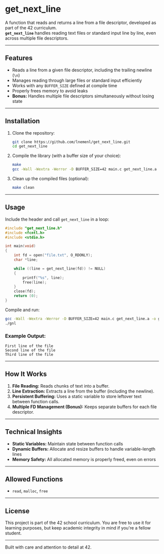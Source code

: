 # get_next_line


A function that reads and returns a line from a file descriptor, developed as part of the 42 curriculum.  
**`get_next_line`** handles reading text files or standard input line by line, even across multiple file descriptors.

---

## Features
- Reads a line from a given file descriptor, including the trailing newline (`\n`)  
- Manages reading through large files or standard input efficiently  
- Works with any `BUFFER_SIZE` defined at compile time  
- Properly frees memory to avoid leaks  
- **Bonus:** Handles multiple file descriptors simultaneously without losing state

---

## Installation
1. Clone the repository:
   ```bash
   git clone https://github.com/lnemenl/get_next_line.git
   cd get_next_line
   ```

2. Compile the library (with a buffer size of your choice):
   ```bash
   make
   gcc -Wall -Wextra -Werror -D BUFFER_SIZE=42 main.c get_next_line.a -o gnl
   ```

3. Clean up the compiled files (optional):
   ```bash
   make clean
   ```

---

## Usage
Include the header and call `get_next_line` in a loop:

```c
#include "get_next_line.h"
#include <fcntl.h>
#include <stdio.h>

int main(void)
{
    int fd = open("file.txt", O_RDONLY);
    char *line;

    while ((line = get_next_line(fd)) != NULL)
    {
        printf("%s", line);
        free(line);
    }
    close(fd);
    return (0);
}
```

Compile and run:

```bash
gcc -Wall -Wextra -Werror -D BUFFER_SIZE=42 main.c get_next_line.a -o gnl
./gnl
```

### Example Output:
```
First line of the file  
Second line of the file  
Third line of the file
```

---

## How It Works
1. **File Reading:** Reads chunks of text into a buffer.  
2. **Line Extraction:** Extracts a line from the buffer (including the newline).  
3. **Persistent Buffering:** Uses a static variable to store leftover text between function calls.  
4. **Multiple FD Management (Bonus):** Keeps separate buffers for each file descriptor.

---

## Technical Insights
- **Static Variables:** Maintain state between function calls  
- **Dynamic Buffers:** Allocate and resize buffers to handle variable-length lines  
- **Memory Safety:** All allocated memory is properly freed, even on errors  

---

## Allowed Functions
- `read`, `malloc`, `free`

---

## License
This project is part of the 42 school curriculum. You are free to use it for learning purposes, but keep academic integrity in mind if you're a fellow student.

---

Built with care and attention to detail at 42.
